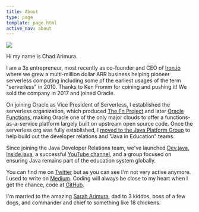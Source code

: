 ```yaml
---
title: About
type: page
template: page.html
active_nav: about
---
```


<a href="/assets/chad_cartoon.png"><img src="/assets/chad_cartoon.png" id="headshot" /></a>

Hi my name is Chad Arimura.

I am a 3x entrepreneur, most recently as co-founder and CEO of [Iron.io](https://www.crunchbase.com/organization/iron-io) where we grew a multi-million dollar ARR business helping pioneer serverless computing including some of the earliest usages of the term "serverless" in 2010. Thanks to Ken Fromm for coining and pushing it! We sold the company in 2017 and joined Oracle.

On joining Oracle as Vice President of Serverless, I established the serverless organization, which produced [The Fn Project](http://fnproject.io) and later [Oracle Functions](https://www.forbes.com/sites/adrianbridgwater/2019/08/06/oracle-extends-serverless-strategy-to-combat-cloud-complexity), making Oracle one of the only major clouds to offer a functions-as-a-service platform largely built on upstream open source code. Once the serverless org was fully established, I [moved to the Java Platform Group](https://medium.com/@carimura/image-processing-in-java-1e468c92c216) to help build out the developer relations and "Java in Education" teams.

Since joining the Java Developer Relations team, we've launched [Dev.java](https://dev.java), [Inside.java](https://inside.java), a successful [YouTube channel](https://youtube.com/java), and a group focused on ensuring Java remains part of the education system globally.

You can find me on [Twitter](https://twitter.com/chadarimura) but as you can see I'm not very active anymore. I used to write on [Medium](https://medium.com/@carimura). Coding will always be close to my heart when I get the chance, code at [GitHub](https://github.com/carimura).

I'm married to the amazing [Sarah Arimura](http://www.sarahswangler.com/), dad to 3 kiddos, boss of a few dogs, and commander and chief to something like 18 chickens.